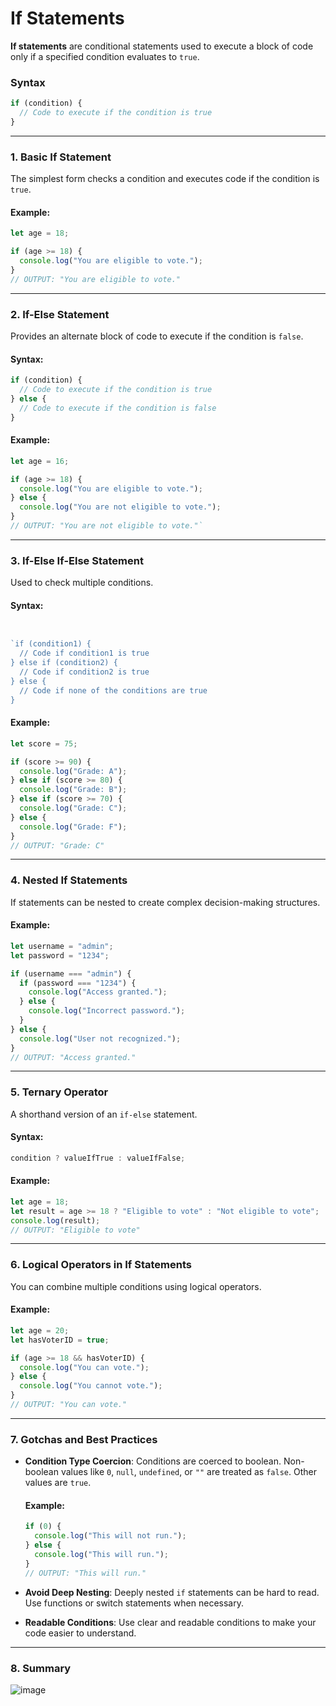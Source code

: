 # If Statements

**If statements** are conditional statements used to execute a block of code only if a specified condition evaluates to `true`.

### **Syntax**

```javascript
if (condition) {
  // Code to execute if the condition is true
}
```

---

### **1. Basic If Statement**

The simplest form checks a condition and executes code if the condition is `true`.

#### Example:

```javascript
let age = 18;

if (age >= 18) {
  console.log("You are eligible to vote.");
}
// OUTPUT: "You are eligible to vote."
```

---

### **2. If-Else Statement**

Provides an alternate block of code to execute if the condition is `false`.

#### Syntax:

```javascript
if (condition) {
  // Code to execute if the condition is true
} else {
  // Code to execute if the condition is false
}
```

#### Example:

```javascript
let age = 16;

if (age >= 18) {
  console.log("You are eligible to vote.");
} else {
  console.log("You are not eligible to vote.");
}
// OUTPUT: "You are not eligible to vote."`
```

---

### **3. If-Else If-Else Statement**

Used to check multiple conditions.

#### Syntax:

```javascript


`if (condition1) {
  // Code if condition1 is true
} else if (condition2) {
  // Code if condition2 is true
} else {
  // Code if none of the conditions are true
}
```

#### Example:

```javascript
let score = 75;

if (score >= 90) {
  console.log("Grade: A");
} else if (score >= 80) {
  console.log("Grade: B");
} else if (score >= 70) {
  console.log("Grade: C");
} else {
  console.log("Grade: F");
}
// OUTPUT: "Grade: C"
```

---

### **4. Nested If Statements**

If statements can be nested to create complex decision-making structures.

#### Example:

```javascript
let username = "admin";
let password = "1234";

if (username === "admin") {
  if (password === "1234") {
    console.log("Access granted.");
  } else {
    console.log("Incorrect password.");
  }
} else {
  console.log("User not recognized.");
}
// OUTPUT: "Access granted."
```

---

### **5. Ternary Operator**

A shorthand version of an `if-else` statement.

#### Syntax:

```javascript
condition ? valueIfTrue : valueIfFalse;
```

#### Example:

```javascript
let age = 18;
let result = age >= 18 ? "Eligible to vote" : "Not eligible to vote";
console.log(result);
// OUTPUT: "Eligible to vote"
```

---

### **6. Logical Operators in If Statements**

You can combine multiple conditions using logical operators.

#### Example:

```javascript
let age = 20;
let hasVoterID = true;

if (age >= 18 && hasVoterID) {
  console.log("You can vote.");
} else {
  console.log("You cannot vote.");
}
// OUTPUT: "You can vote."
```

---

### **7. Gotchas and Best Practices**

- **Condition Type Coercion**: Conditions are coerced to boolean. Non-boolean values like `0`, `null`, `undefined`, or `""` are treated as `false`. Other values are `true`.

  #### Example:

  ```javascript
  if (0) {
    console.log("This will not run.");
  } else {
    console.log("This will run.");
  }
  // OUTPUT: "This will run."
  ```

- **Avoid Deep Nesting**: Deeply nested `if` statements can be hard to read. Use functions or switch statements when necessary.
- **Readable Conditions**: Use clear and readable conditions to make your code easier to understand.

---

### **8. Summary**

![image](https://github.com/user-attachments/assets/c2d213b9-bc75-437b-b18a-252d75d2c3de)
